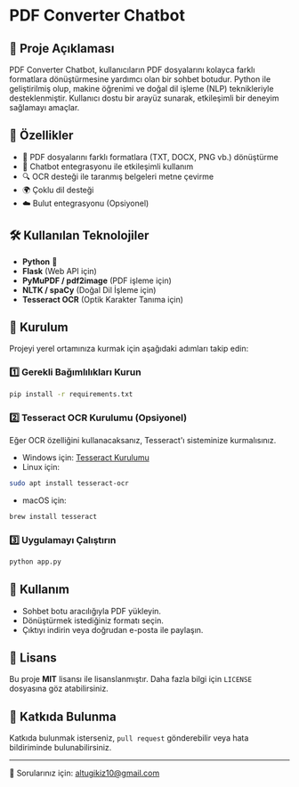 # PDF Converter Chatbot

## 📌 Proje Açıklaması
PDF Converter Chatbot, kullanıcıların PDF dosyalarını kolayca farklı formatlara dönüştürmesine yardımcı olan bir sohbet botudur. Python ile geliştirilmiş olup, makine öğrenimi ve doğal dil işleme (NLP) teknikleriyle desteklenmiştir. Kullanıcı dostu bir arayüz sunarak, etkileşimli bir deneyim sağlamayı amaçlar.

## 🚀 Özellikler
- 📄 PDF dosyalarını farklı formatlara (TXT, DOCX, PNG vb.) dönüştürme
- 🤖 Chatbot entegrasyonu ile etkileşimli kullanım
- 🔍 OCR desteği ile taranmış belgeleri metne çevirme
- 🌍 Çoklu dil desteği
- ☁️ Bulut entegrasyonu (Opsiyonel)

## 🛠 Kullanılan Teknolojiler
- **Python** 🐍
- **Flask** (Web API için)
- **PyMuPDF / pdf2image** (PDF işleme için)
- **NLTK / spaCy** (Doğal Dil İşleme için)
- **Tesseract OCR** (Optik Karakter Tanıma için)

## 🔧 Kurulum
Projeyi yerel ortamınıza kurmak için aşağıdaki adımları takip edin:

### 1️⃣ Gerekli Bağımlılıkları Kurun
```bash
pip install -r requirements.txt
```

### 2️⃣ Tesseract OCR Kurulumu (Opsiyonel)
Eğer OCR özelliğini kullanacaksanız, Tesseract'ı sisteminize kurmalısınız.

- Windows için: [Tesseract Kurulumu](https://github.com/UB-Mannheim/tesseract/wiki)
- Linux için:
```bash
sudo apt install tesseract-ocr
```
- macOS için:
```bash
brew install tesseract
```

### 3️⃣ Uygulamayı Çalıştırın
```bash
python app.py
```

## 📌 Kullanım
- Sohbet botu aracılığıyla PDF yükleyin.
- Dönüştürmek istediğiniz formatı seçin.
- Çıktıyı indirin veya doğrudan e-posta ile paylaşın.

## 📜 Lisans
Bu proje **MIT** lisansı ile lisanslanmıştır. Daha fazla bilgi için `LICENSE` dosyasına göz atabilirsiniz.

## 🤝 Katkıda Bulunma
Katkıda bulunmak isterseniz, `pull request` gönderebilir veya hata bildiriminde bulunabilirsiniz.

---
📧 Sorularınız için: altugikiz10@gmail.com

